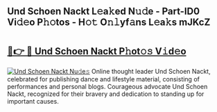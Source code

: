 ## Und Schoen Nackt L𝚎a𝚔ed N𝚞𝚍e - Part-ID0 Vi𝚍𝚎o P𝚑𝚘tos - H𝚘𝚝 O𝚗𝚕yf𝚊ns L𝚎a𝚔s mJKcZ

# <h2><a href="http://kf94jkz.oniu.top/?m=Und+Schoen+Nackt">🔗👉 🔴 Und Schoen Nackt P𝚑ot𝚘𝚜 V𝚒d𝚎o</a></h2>

[![Und Schoen Nackt Nu𝚍e𝚜](https://i.imgur.com/0qMVB7G.gif)](http://kf94jkz.oniu.top/?m=Und+Schoen+Nackt)
Online thought leader Und Schoen Nackt, celebrated for publishing dance and lifestyle material, consisting of performances and personal blogs. Courageous advocate Und Schoen Nackt, recognized for their bravery and dedication to standing up for important causes.  
